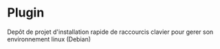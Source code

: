 # Plugin

Depôt de projet d'installation rapide de raccourcis clavier pour gerer son environnement linux (Debian)